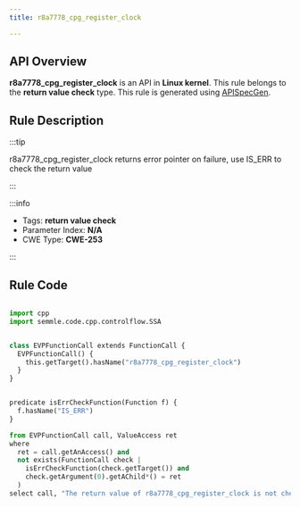 ```yaml
---
title: r8a7778_cpg_register_clock

---
```



## API Overview
**r8a7778_cpg_register_clock** is an API in **Linux kernel**. This rule belongs to the **return value check** type. This rule is generated using [APISpecGen](../../tools/APISpecGen).
## Rule Description

:::tip

r8a7778_cpg_register_clock returns error pointer on failure, use IS_ERR to check the return value

:::

:::info

- Tags: **return value check**
- Parameter Index: **N/A**
- CWE Type: **CWE-253**

:::

## Rule Code
```python

import cpp
import semmle.code.cpp.controlflow.SSA


class EVPFunctionCall extends FunctionCall {
  EVPFunctionCall() {
    this.getTarget().hasName("r8a7778_cpg_register_clock")
  }
}


predicate isErrCheckFunction(Function f) {
  f.hasName("IS_ERR") 
}

from EVPFunctionCall call, ValueAccess ret
where
  ret = call.getAnAccess() and
  not exists(FunctionCall check |
    isErrCheckFunction(check.getTarget()) and
    check.getArgument(0).getAChild*() = ret
  )
select call, "The return value of r8a7778_cpg_register_clock is not checked with IS_ERR."
    
```